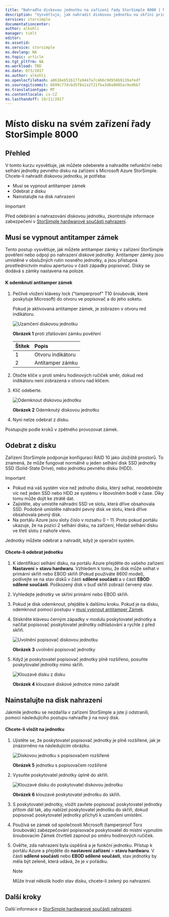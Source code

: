 ```yaml
---
title: "Nahraďte diskovou jednotku na zařízení řady StorSimple 8000 | Microsoft Docs"
description: "Vysvětluje, jak nahradit diskovou jednotku na skříni primární zařízení StorSimple nebo EBOD skříň."
services: storsimple
documentationcenter: 
author: alkohli
manager: timlt
editor: 
ms.assetid: 
ms.service: storsimple
ms.devlang: NA
ms.topic: article
ms.tgt_pltfrm: NA
ms.workload: TBD
ms.date: 073/2017
ms.author: alkohli
ms.openlocfilehash: a8616eb51b177a9447a7c466c9d934b9139afedf
ms.sourcegitcommit: 6699c77dcbd5f8a1a2f21fba3d0a0005ac9ed6b7
ms.translationtype: MT
ms.contentlocale: cs-CZ
ms.lasthandoff: 10/11/2017
---
```

# <a name="replace-a-disk-drive-on-your-storsimple-8000-series-device"></a>Místo disku na svém zařízení řady StorSimple 8000

## <a name="overview"></a>Přehled
V tomto kurzu vysvětluje, jak můžete odeberete a nahradíte nefunkční nebo selhání jednotky pevného disku na zařízení s Microsoft Azure StorSimple. Chcete-li nahradit diskovou jednotku, je potřeba:

* Musí se vypnout antitamper zámek
* Odebrat z disku
* Nainstalujte na disk nahrazení

> [!IMPORTANT]
> Před odebírání a nahrazování diskovou jednotku, zkontrolujte informace zabezpečení v [StorSimple hardwarové součásti nahrazení](storsimple-8000-hardware-component-replacement.md).
 

## <a name="disengage-the-antitamper-lock"></a>Musí se vypnout antitamper zámek
Tento postup vysvětluje, jak můžete antitamper zámky v zařízení StorSimple pověření nebo odpojí po nahrazení diskové jednotky. Antitamper zámky jsou umístěné v obslužných rutin nosného jednotky, a jsou přístupná prostřednictvím malou aperturou v části západky popisovač. Disky se dodává s zámky nastavena na poloze.

#### <a name="to-unlock-the-antitamper-lock"></a>K odemknutí antitamper zámek
1. Pečlivě vložení klávesy lock ("tamperproof" T10 šroubovák, které poskytuje Microsoft) do otvoru ve popisovač a do jeho soketu. 
   
   Pokud je aktivovaná antitamper zámek, je zobrazen v otvoru red indikátoru.
  
    ![Uzamčení diskovou jednotku](./media/storsimple-disk-drive-replacement/IC741056.png)
   
    **Obrázek 1** proti zfalšování zámku pověření
   
   | Štítek | Popis |
   |:--- |:--- |
   | 1 |Otvoru indikátoru |
   | 2 |Antitamper zámku |
2. Otočte klíče v proti směru hodinových ručiček směr, dokud red indikátoru není zobrazená v otvoru nad klíčem.
3. Klíč odeberte.
   
    ![Odemknout diskovou jednotku](./media/storsimple-disk-drive-replacement/IC741057.png)
   
    **Obrázek 2** Odemknutý diskovou jednotku
4. Nyní nelze odebrat z disku.

Postupujte podle kroků v zpětného provozovat zámek.

## <a name="remove-the-disk-drive"></a>Odebrat z disku
Zařízení StorSimple podporuje konfiguraci RAID 10 jako úložiště prostorů. To znamená, že může fungovat normálně u jeden selhání disk SSD jednotky SSD (Solid-State Drive), nebo jednotku pevného disku (HDD).

> [!IMPORTANT]
> * Pokud má váš systém více než jednoho disku, který selhal, neodebírejte víc než jeden SSD nebo HDD ze systému v libovolném bodě v čase. Díky tomu může dojít ke ztrátě dat.
> * Zajistěte, aby umístíte náhradní SSD ve slotu, která dříve obsahovala SSD. Podobně umístěte náhradní pevný disk ve slotu, která dříve obsahovala pevný disk.
> * Na portálu Azure jsou sloty číslo v rozsahu 0 – 11. Proto pokud portálu ukazuje, že na pozici 2 selhání disku, na zařízení, Hledat selhání disku ve třetí slotu z nahoře vlevo.
> 
> 

Jednotky můžete odebrat a nahradit, když je operační systém.

#### <a name="to-remove-a-drive"></a>Chcete-li odebrat jednotku
1. K identifikaci selhání disku, na portálu Azure přejděte do vašeho zařízení **Nastavení > stavu hardwaru**. Vzhledem k tomu, že disk může selhat v primární skříň nebo EBOD skříň (Pokud používáte 8600 model), podívejte se na stav disků v části **sdílené součásti** a v části **EBOD sdílené součásti**. Poškozený disk v buď skříň zobrazí červený stav.
2. Vyhledejte jednotky ve skříni primární nebo EBOD skříň. 
3. Pokud je disk odemknout, přejděte k dalšímu kroku. Pokud je na disku, odemknout pomocí postupu v [musí vypnout antitamper Zámek](#disengage-the-antitamper-lock).
4. Stiskněte klávesu černým západky v modulu poskytovatel jednotky a načítat popisovač poskytovatel jednotky odhlašování a rychle z před skříň.
   
    ![Uvolnění popisovač diskovou jednotku](./media/storsimple-disk-drive-replacement/IC741051.png)
   
    **Obrázek 3** uvolnění popisovač jednotky
5. Když je poskytovatel popisovač jednotky plně rozšířeno, posuňte poskytovatel jednotky mimo skříň. 
   
    ![Klouzavé disku z disku](./media/storsimple-disk-drive-replacement/IC741052.png)
   
    **Obrázek 4** klouzavé diskové jednotce mimo zařadit

## <a name="install-the-replacement-disk-drive"></a>Nainstalujte na disk nahrazení
Jakmile jednotku se nezdařila v zařízení StorSimple a jste ji odstranili, pomocí následujícího postupu nahraďte ji na nový disk.

#### <a name="to-insert-a-drive"></a>Chcete-li vložit na jednotku
1. Ujistěte se, že poskytovatel popisovač jednotky je plně rozšířené, jak je znázorněno na následujícím obrázku.
   
    ![Diskovou jednotku s popisovačem rozšířené](./media/storsimple-disk-drive-replacement/IC741044.png)
   
    **Obrázek 5** jednotku s popisovačem rozšířené
2. Vysuňte poskytovatel jednotky úplně do skříň.
   
    ![Klouzavé disku do poskytovatel diskovou jednotku](./media/storsimple-disk-drive-replacement/IC741045.png)
   
    **Obrázek 6** klouzavé poskytovatel jednotku do skříň.
3. S poskytovatel jednotky, vložit zavřete popisovač poskytovatel jednotky přitom dál tak, aby nabízel poskytovatel jednotku do skříň, dokud popisovač poskytovatel jednotky přichytí k uzamčení umístění.
4. Používá se zámek od společnosti Microsoft (tamperproof Torx šroubovák) zabezpečování popisovače poskytovatel do místní vypnutím šroubovacím Zámek čtvrtletí zapnout po směru hodinových ručiček.
5. Ověřte, zda nahrazení byla úspěšná a je funkční jednotku. Přístup k portálu Azure a přejděte do **nastavení zařízení** > **stavu hardwaru**. V části **sdílené součásti** nebo **EBOD sdílené součásti**, stav jednotky by měla být zeleně, která udává, že je v pořádku.

   
   > [!NOTE]
   > Může trvat několik hodin stav disku, chcete-li zelený po nahrazení.
  
## <a name="next-steps"></a>Další kroky
Další informace o [StorSimple hardwarové součásti nahrazení](storsimple-8000-hardware-component-replacement.md).

